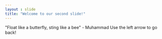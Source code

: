 ```yaml
---
layout : slide
title: "Welcome to our second slide!"
---
```

"Float like a butterfly, sting like a bee" - Muhammad
Use the left arrow to go back!
